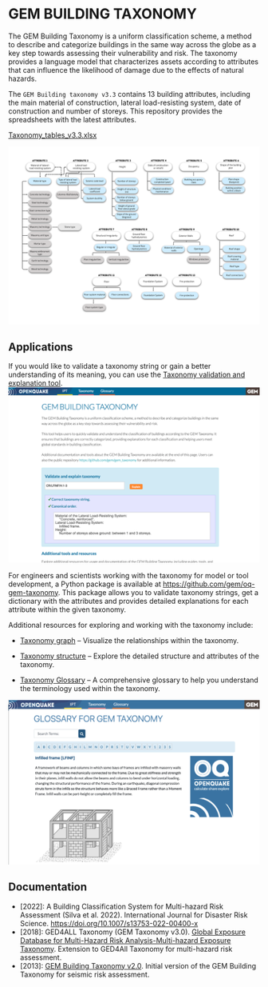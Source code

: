 # GEM BUILDING TAXONOMY

The GEM Building Taxonomy is a uniform classification scheme, a method to describe and categorize buildings in the same way across the globe as a key step towards assessing their vulnerability and risk. The taxonomy provides a language model that characterizes assets according to attributes that can influence the likelihood of damage due to the effects of natural hazards.

The `GEM Building taxonomy v3.3` contains 13 building attributes, including the main material of construction, lateral load-resisting system, date of construction and number of storeys. This repository provides the spreadsheets with the latest attributes.


[Taxonomy_tables_v3.3.xlsx](./Taxonomy_tables_v3.3.xlsx)


![taxonomy_v3.3](figures/taxonomy_v3.3.png)

## Applications

If you would like to validate a taxonomy string or gain a better understanding of its meaning, you can use the [Taxonomy validation and explanation tool](https://tools.openquake.org/taxonomy/).
![Taxonomy tool](figures/taxonomy_tool.png)

For engineers and scientists working with the taxonomy for model or tool development, a Python package is available at https://github.com/gem/oq-gem-taxonomy. This package allows you to validate taxonomy strings, get a dictionary with the attributes and provides detailed explanations for each attribute within the given taxonomy.

Additional resources for exploring and working with the taxonomy include:

- [Taxonomy graph](https://tools.openquake.org/taxonomy/graph) – Visualize the relationships within the taxonomy.

- [Taxonomy structure](https://tools.openquake.org/taxonomy/structure/attribute/) – Explore the detailed structure and attributes of the taxonomy.

- [Taxonomy Glossary](https://taxonomy.openquake.org/) – A comprehensive glossary to help you understand the terminology used within the taxonomy.

![taxonomy_glossary](figures/glossary-lfinf.png)


## Documentation

- [2022]: A Building Classification System for Multi-hazard Risk Assessment (Silva et al. 2022). International Journal for Disaster Risk Science. https://doi.org/10.1007/s13753-022-00400-x
- [2018]: GED4ALL Taxonomy (GEM Taxonomy v3.0). [Global Exposure Database for Multi-Hazard Risk Analysis-Multi-hazard Exposure Taxonomy](https://www.globalquakemodel.org/gempublications/global-exposure-database-for-multi-hazard-risk-analysis-multi-hazard-exposure-taxonomy). Extension to GED4All Taxonomy for multi-hazard risk assessment.
- [2013]: [GEM Building Taxonomy v2.0](https://www.globalquakemodel.org/gempublications/gem-building-taxonomy-version-2.0). Initial version of the GEM Building Taxonomy for seismic risk assessment.
